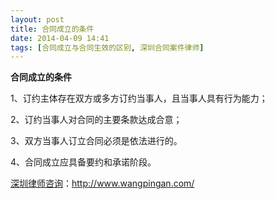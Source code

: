 ```yaml
---
layout: post
title: 合同成立的条件
date: 2014-04-09 14:41
tags: [合同成立与合同生效的区别, 深圳合同案件律师]
---
```

<strong>合同成立的条件</strong>

1、订约主体存在双方或多方订约当事人，且当事人具有行为能力；

2、订约当事人对合同的主要条款达成合意；

3、双方当事人订立合同必须是依法进行的。

4、合同成立应具备要约和承诺阶段。

<a href="http://www.wangpingan.com/">深圳律师咨询</a>：<a href="http://www.wangpingan.com/">http://www.wangpingan.com/</a>

